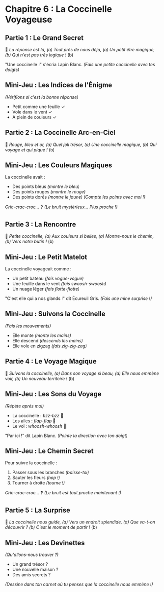 # Chapitre 6 : La Coccinelle Voyageuse
## Partie 1 : Le Grand Secret

🎵 *La réponse est là, (a)
Tout près de nous déjà, (a)
Un petit être magique, (b)
Qui n'est pas très logique !* (b)

"Une coccinelle !" s'écria Lapin Blanc.
*(Fais une petite coccinelle avec tes doigts)*

## Mini-Jeu : Les Indices de l'Énigme
*(Vérifions si c'est la bonne réponse)*
- Petit comme une feuille ✓
- Vole dans le vent ✓
- A plein de couleurs ✓

## Partie 2 : La Coccinelle Arc-en-Ciel

🎵 *Rouge, bleu et or, (a)
Quel joli trésor, (a)
Une coccinelle magique, (b)
Qui voyage et qui pique !* (b)

## Mini-Jeu : Les Couleurs Magiques
La coccinelle avait :
- Des points bleus *(montre le bleu)*
- Des points rouges *(montre le rouge)*
- Des points dorés *(montre le jaune)*
*(Compte les points avec moi !)*

*Cric-crac-croc...* ❓
*(Le bruit mystérieux... Plus proche !)*

## Partie 3 : La Rencontre

🎵 *Petite coccinelle, (a)
Aux couleurs si belles, (a)
Montre-nous le chemin, (b)
Vers notre butin !* (b)

## Mini-Jeu : Le Petit Matelot
La coccinelle voyageait comme :
- Un petit bateau *(fais vogue-vogue)*
- Une feuille dans le vent *(fais swoosh-swoosh)*
- Un nuage léger *(fais flotte-flotte)*

"C'est elle qui a nos glands !" dit Écureuil Gris.
*(Fais une mine surprise !)*

## Mini-Jeu : Suivons la Coccinelle
*(Fais les mouvements)*
- Elle monte *(monte les mains)*
- Elle descend *(descends les mains)*
- Elle vole en zigzag *(fais zig-zig-zag)*

## Partie 4 : Le Voyage Magique

🎵 *Suivons la coccinelle, (a)
Dans son voyage si beau, (a)
Elle nous emmène voir, (b)
Un nouveau territoire !* (b)

## Mini-Jeu : Les Sons du Voyage
*(Répète après moi)*
- La coccinelle : *bzz-bzz* 🐞
- Les ailes : *flap-flap* 🐞
- Le vol : *whoosh-whoosh* 🐞

"Par ici !" dit Lapin Blanc.
*(Pointe la direction avec ton doigt)*

## Mini-Jeu : Le Chemin Secret
Pour suivre la coccinelle :
1. Passer sous les branches *(baisse-toi)*
2. Sauter les fleurs *(hop !)*
3. Tourner à droite *(tourne !)*

*Cric-crac-croc...* ❓
*(Le bruit est tout proche maintenant !)*

## Partie 5 : La Surprise

🎵 *La coccinelle nous guide, (a)
Vers un endroit splendide, (a)
Que va-t-on découvrir ? (b)
C'est le moment de partir !* (b)

## Mini-Jeu : Les Devinettes
*(Qu'allons-nous trouver ?)*
- Un grand trésor ?
- Une nouvelle maison ?
- Des amis secrets ?

*(Dessine dans ton carnet où tu penses que la coccinelle nous emmène !)*